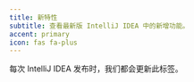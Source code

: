 ```yaml
---
title: 新特性
subtitle: 查看最新版 IntelliJ IDEA 中的新增功能。
accent: primary
icon: fas fa-plus
---
```


每次 IntelliJ IDEA 发布时，我们都会更新此标签。